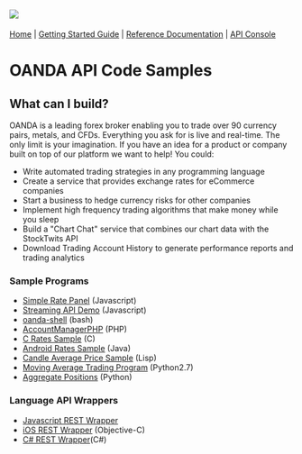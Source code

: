 ![](https://raw.github.com/oanda/apidocs/master/images/oanda_header.png)
=========

[Home](http://github.com/oanda/apidocs) |
[Getting Started Guide](https://github.com/oanda/apidocs/blob/master/sections/getting_started.md) | 
[Reference Documentation](https://github.com/oanda/apidocs/blob/master/sections/reference.md) | 
[API Console](https://apigee.com/oandapoc/embed/console/oanda)

# OANDA API Code Samples

## What can I build?
OANDA is a leading forex broker enabling you to trade over 90 currency pairs, metals, and CFDs. Everything you ask for is live and real-time. The only limit is your imagination. If you have an idea for a product or company built on top of our platform we want to help! You could:

* Write automated trading strategies in any programming language
* Create a service that provides exchange rates for eCommerce companies
* Start a business to hedge currency risks for other companies
* Implement high frequency trading algorithms that make money while you sleep
* Build a "Chart Chat" service that combines our chart data with the StockTwits API
* Download Trading Account History to generate performance reports and trading analytics

### Sample Programs

* [Simple Rate Panel][1] (Javascript)
* [Streaming API Demo][12] (Javascript)
* [oanda-shell][5] (bash)
* [AccountManagerPHP][6] (PHP)
* [C Rates Sample][7] (C)
* [Android Rates Sample][3] (Java)
* [Candle Average Price Sample][4] (Lisp)
* [Moving Average Trading Program][10] (Python2.7)
* [Aggregate Positions][11] (Python)

### Language API Wrappers

* [Javascript REST Wrapper][9]
* [iOS REST Wrapper][8] (Objective-C)
* [C# REST Wrapper][2](C#)


[1]:https://github.com/oanda/simple-rates-panel
[2]:https://github.com/oanda/CSharpLibAPISample
[3]:https://github.com/oanda/AndroidRatesAPISample
[4]:https://github.com/oanda/cl-restapi-demo
[5]:https://github.com/oanda/oanda-shell
[6]:https://github.com/oanda/AccountManagerPHP
[7]:https://github.com/oanda/CAPISample
[8]:https://github.com/oanda/iOSNetworkingWithOandaApi
[9]:https://github.com/oanda/oandajs
[10]:https://github.com/oanda/py-api-trading
[11]:https://github.com/oanda/py-position-aggregation
[12]:https://github.com/oanda/streamingapi-demo
